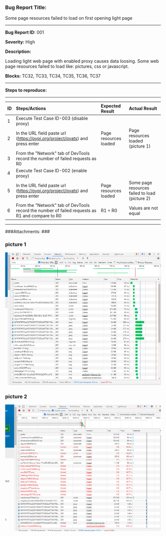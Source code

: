 ### Bug Report Title: ###

Some page resources failed to load on first opening light page								

---

**Bug Report ID:** 001

**Severity:** High


**Description:**

Loading light web page with enabled proxy causes data loosing. Some web page resources failed to load like: pictures, css or javascript.

**Blocks:** TC32, TC33, TC34, TC35, TC36, TC37

---

**Steps to reproduce:**

___


|      ID       | Steps/Actions |  Expected Result | Actual Result |
| :------------ |:--------------| :---------- | :-------------- |
|       1       | Execute Test Case ID-003 (disable proxy) |  |  |
|       2       | In the URL field paste url (https://pypi.org/project/pyats) and press enter | Page resources loaded | Page resources loaded (picture 1)|
|       3       | From the "Network" tab of DevTools record the number of failed requests as R0 | |  |
|       4       | Execute Test Case ID-002 (enable proxy) |  |  |
|       5       | In the URL field paste url (https://pypi.org/project/pyats) and press enter | Page resources loaded | Some page resources failed to load (picture 2) |
|       6       | From the "Network" tab of DevTools record the number of failed requests as R1 and compare to R0 | R1 = R0 | Values are not equal  |

---
###Attachments: ###
### picture 1 ###
![Attachments/img.png](Attachments/img.png)
### picture 2 ###
![img_2.png](Attachments/img_2.png)